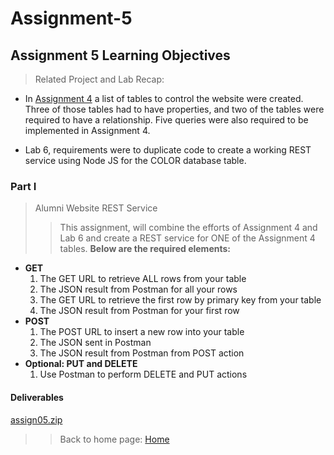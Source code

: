 # Assignment-5

## Assignment 5 Learning Objectives
> Related Project and Lab Recap:

- In <a href="https://rweston233.github.io/Assignment-4/">Assignment 4</a> a list of tables to control the website were created.  Three of those tables had to have properties, and two of the tables were required to have a relationship. Five queries were also required to be implemented in Assignment 4.

- Lab 6, requirements were to duplicate code to create a working REST service using Node JS for the COLOR database table.

### Part I
> Alumni Website REST Service
>> This assignment, will combine the efforts of Assignment 4 and Lab 6 and create a REST service for ONE of the Assignment 4 tables. **Below are the required elements:**

- **GET**
  1. The GET URL to retrieve ALL rows from your table
  2. The JSON result from Postman for all your rows
  3. The GET URL to retrieve the first row by primary key from your table
  4. The JSON result from Postman for your first row
- **POST**
  1. The POST URL to insert a new row into your table
  2. The JSON sent in Postman
  3. The JSON result from Postman from POST action
- **Optional: PUT and DELETE**
  1. Use Postman to perform DELETE and PUT actions



#### Deliverables
[assign05.zip](https://github.com/rweston233/Assignment-5/blob/main/assign05.zip)


>> Back to home page:
[Home](https://rweston233.github.io/)

